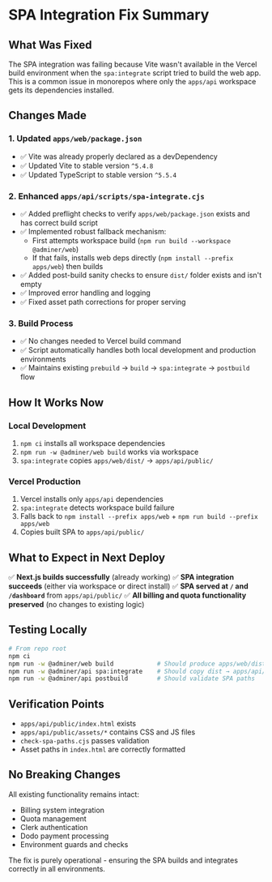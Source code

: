 # SPA Integration Fix Summary

## What Was Fixed

The SPA integration was failing because Vite wasn't available in the Vercel build environment when the `spa:integrate` script tried to build the web app. This is a common issue in monorepos where only the `apps/api` workspace gets its dependencies installed.

## Changes Made

### 1. Updated `apps/web/package.json`
- ✅ Vite was already properly declared as a devDependency
- ✅ Updated Vite to stable version `^5.4.8`
- ✅ Updated TypeScript to stable version `^5.5.4`

### 2. Enhanced `apps/api/scripts/spa-integrate.cjs`
- ✅ Added preflight checks to verify `apps/web/package.json` exists and has correct build script
- ✅ Implemented robust fallback mechanism:
  - First attempts workspace build (`npm run build --workspace @adminer/web`)
  - If that fails, installs web deps directly (`npm install --prefix apps/web`) then builds
- ✅ Added post-build sanity checks to ensure `dist/` folder exists and isn't empty
- ✅ Improved error handling and logging
- ✅ Fixed asset path corrections for proper serving

### 3. Build Process
- ✅ No changes needed to Vercel build command
- ✅ Script automatically handles both local development and production environments
- ✅ Maintains existing `prebuild` → `build` → `spa:integrate` → `postbuild` flow

## How It Works Now

### Local Development
1. `npm ci` installs all workspace dependencies
2. `npm run -w @adminer/web build` works via workspace
3. `spa:integrate` copies `apps/web/dist/` → `apps/api/public/`

### Vercel Production
1. Vercel installs only `apps/api` dependencies
2. `spa:integrate` detects workspace build failure
3. Falls back to `npm install --prefix apps/web` + `npm run build --prefix apps/web`
4. Copies built SPA to `apps/api/public/`

## What to Expect in Next Deploy

✅ **Next.js builds successfully** (already working)
✅ **SPA integration succeeds** (either via workspace or direct install)
✅ **SPA served at `/` and `/dashboard`** from `apps/api/public/`
✅ **All billing and quota functionality preserved** (no changes to existing logic)

## Testing Locally

```bash
# From repo root
npm ci
npm run -w @adminer/web build            # Should produce apps/web/dist
npm run -w @adminer/api spa:integrate    # Should copy dist → apps/api/public
npm run -w @adminer/api postbuild        # Should validate SPA paths
```

## Verification Points

- `apps/api/public/index.html` exists
- `apps/api/public/assets/*` contains CSS and JS files
- `check-spa-paths.cjs` passes validation
- Asset paths in `index.html` are correctly formatted

## No Breaking Changes

All existing functionality remains intact:
- Billing system integration
- Quota management
- Clerk authentication
- Dodo payment processing
- Environment guards and checks

The fix is purely operational - ensuring the SPA builds and integrates correctly in all environments. 